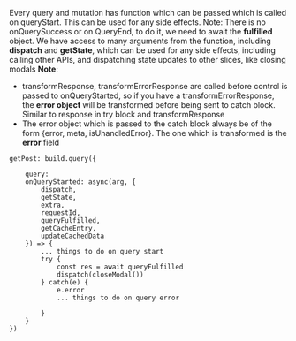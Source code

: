 
Every query and mutation has function which can be passed which is called on queryStart. This can be used for any side effects. 
Note: There is no onQuerySuccess or on QueryEnd, to do it, we need to await the **fulfilled** object.
We have access to many arguments from the function, including **dispatch** and **getState**, which can be used for any side effects, including calling other APIs, and dispatching state updates to other slices, like closing modals
**Note**: 
- transformResponse, transformErrorResponse are called before control is passed to onQueryStarted, so if you have a transformErrorResponse, the **error object** will be transformed before being sent to catch block. Similar to response in try block and transformResponse
- The error object which is passed to the catch block always be of the form {error, meta, isUhandledError}. The one which is transformed is the **error** field

```
getPost: build.query({

	query:
	onQueryStarted: async(arg, {
		dispatch,  
		getState,  
		extra,  
		requestId,  
		queryFulfilled,  
		getCacheEntry,  
		updateCachedData
	}) => {
		... things to do on query start
		try {
			const res = await queryFulfilled
			dispatch(closeModal())	
		} catch(e) {
			e.error
			... things to do on query error
			
		}
	}
})
```

